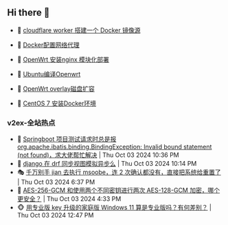 ## Hi there 👋

<!--
**dkyg666/dkyg666** is a ✨ _special_ ✨ repository because its `README.md` (this file) appears on your GitHub profile.

Here are some ideas to get you started:

- 🔭 I’m currently working on ...
- 🌱 I’m currently learning ...
- 👯 I’m looking to collaborate on ...
- 🤔 I’m looking for help with ...
- 💬 Ask me about ...
- 📫 How to reach me: ...
- 😄 Pronouns: ...
- ⚡ Fun fact: ...
-->

<!-- BLOG-POST-LIST:START -->
- 🦩 [cloudflare worker 搭建一个 Docker 镜像源](http://blog.1996099.xyz/archives/cloudflare-worker-da-jian-yi-ge-docker-jing-xiang-zhan) 

- 🚦 [Docker配置网络代理](http://blog.1996099.xyz/archives/dockerpei-zhi-wang-luo-dai-li) 

- 🫶 [OpenWrt 安装nginx 模块化部署](http://blog.1996099.xyz/archives/openwrt-an-zhuang-nginx-mo-kuai-hua-bu-shu) 

- 🦄 [Ubuntu编译Openwrt](http://blog.1996099.xyz/archives/ubuntuzi-bian-yi-openwrt) 

- 🐻 [OpenWrt overlay磁盘扩容](http://blog.1996099.xyz/archives/openwrt-overlay) 

- 🤖 [CentOS 7 安装Docker环境](http://blog.1996099.xyz/archives/centos-docker) 
<!-- BLOG-POST-LIST:END -->

### v2ex-全站热点
<!-- v2ex:START -->
- 🥸 [Springboot 项目测试请求时总是报 org.apache.ibatis.binding.BindingException: Invalid bound statement &lpar;not found&rpar;，求大佬帮忙解决](https://www.v2ex.com/t/1077591#reply5) | Thu Oct 03 2024 10:36 PM
- 🤗 [django 在 drf 同步视图模拟异步么](https://www.v2ex.com/t/1077590#reply1) | Thu Oct 03 2024 10:14 PM
- 🎭 [千万别手 jian 去执行 msoobe，连 2 次确认都没有，直接把系统给重置了](https://www.v2ex.com/t/1077585#reply3) | Thu Oct 03 2024 6:37 PM
- 🥷 [AES-256-GCM 和使用两个不同密钥进行两次 AES-128-GCM 加密，哪个更安全？](https://www.v2ex.com/t/1077579#reply14) | Thu Oct 03 2024 4:33 PM
- 🐵 [用专业版 key 升级的家庭版 Windows 11 算是专业版吗？有何差别？](https://www.v2ex.com/t/1077553#reply6) | Thu Oct 03 2024 12:47 PM<!-- v2ex:END -->

